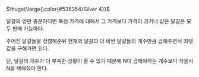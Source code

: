 <p>$\huge{\large{\color{#535354}Silver 4}}$</p>

달걀의 양만 충분하다면 특정 가격에 대해서 그 가격보다 가격이 크거나 같은 달걀은 모두 판매 가능하다.

주어진 달걀들을 정렬해준뒤 현재의 달걀과 더 비싼 달걀들의 개수만큼 곱해주면서 최댓값을 구해가면 된다.

단, 달걀의 개수가 더 부족한 상황이 올 수 있기 때문에 N이 곱해야하는 개수보다 작을시 N을 택해줘야 한다.
